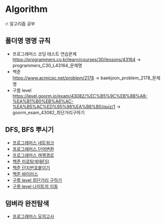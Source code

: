 # Algorithm
:fire: 알고리즘 공부

## 폴더명 명명 규칙
* 프로그래머스 코딩 테스트 연습문제  
https://programmers.co.kr/learn/courses/30/lessons/43164 -> programmers_C30_L43164_문제명
* 백준  
https://www.acmicpc.net/problem/2178 -> baekjoon_problem_2178_문제명
* 구름 level  
https://level.goorm.io/exam/43082/%EC%B5%9C%EB%8B%A8-%EA%B1%B0%EB%A6%AC-%EA%B5%AC%ED%95%98%EA%B8%B0/quiz/1 -> goorm_exam_43082_최단거리구하기

## DFS, BFS 뿌시기
* [프로그래머스 네트워크](https://github.com/ChoiSangIl/algorithm/tree/master/BFS%2CDFS/programmers_C30_L43162_networks)
* [프로그래머스 단어변환](https://github.com/ChoiSangIl/algorithm/tree/master/BFS%2CDFS/programmers_C30_L43163_words)
* [프로그래머스 여행경로](https://github.com/ChoiSangIl/algorithm/tree/master/BFS%2CDFS/programmers_C30_L43164_%EC%97%AC%ED%96%89%EA%B2%BD%EB%A1%9C)
* [백준 미로탐색(BFS)](https://github.com/ChoiSangIl/algorithm/tree/master/BFS%2CDFS/baekjoon_problem_2178_%EB%AF%B8%EB%A1%9C%ED%83%90%EC%83%89)
* [백준 단지번호붙이기](https://github.com/ChoiSangIl/algorithm/tree/master/BFS%2CDFS/baekjoon_problem_2667_%EB%8B%A8%EC%A7%80%EB%B2%88%ED%98%B8%EB%B6%99%EC%9D%B4%EA%B8%B0)
* [백준 바이러스](https://github.com/ChoiSangIl/algorithm/tree/master/BFS%2CDFS/baekjoon_problem_2606_%EB%B0%94%EC%9D%B4%EB%9F%AC%EC%8A%A4)
* [구름 level 최단거리 구하기](https://github.com/ChoiSangIl/algorithm/tree/master/BFS%2CDFS/goorm_exam_43082_%EC%B5%9C%EB%8B%A8%EA%B1%B0%EB%A6%AC%20%EA%B5%AC%ED%95%98%EA%B8%B0)
* [구름 level 나이트의 이동](https://github.com/ChoiSangIl/algorithm/tree/master/BFS%2CDFS/goorm_exam_43128_%EB%82%98%EC%9D%B4%ED%8A%B8%EC%9D%98%20%EC%9D%B4%EB%8F%99)

## 덤벼라 완전탐색
* [프로그래머스 모의고사](https://github.com/ChoiSangIl/algorithm/tree/master/%EC%99%84%EC%A0%84%ED%83%90%EC%83%89/programmers_C30_L42840_%EB%AA%A8%EC%9D%98%EA%B3%A0%EC%82%AC)
